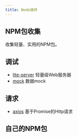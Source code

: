 ```yaml
---
title: Node插件
---
```

## NPM包收集
收集轻量、实用的NPM包。  

## 调试
* [lite-server](https://www.npmjs.com/package/lite-server) 轻量级Web服务器
* [mock](https://www.npmjs.com/package/mock) 数据mock

## 请求
* [axios](https://www.npmjs.com/package/axios) 基于Promise的Http请求

## 自己的NPM包